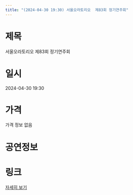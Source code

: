 ```yaml
---
title: "(2024-04-30 19:30) 서울오라토리오  제83회 정기연주회"
---
```


# 제목
서울오라토리오  제83회 정기연주회

# 일시
2024-04-30 19:30

# 가격
가격 정보 없음

# 공연정보
  
  


# 링크
[자세히 보기](https://www.sac.or.kr/site/main/show/show_view?SN=62212 "https://www.sac.or.kr/site/main/show/show_view?SN=62212")
